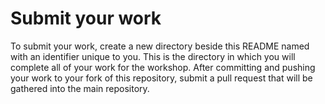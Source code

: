 # Submit your work

To submit your work, create a new directory beside this README named with an
identifier unique to you. This is the directory in which you will complete all
of your work for the workshop. After committing and pushing your work to your
fork of this repository, submit a pull request that will be gathered into the
main repository.
